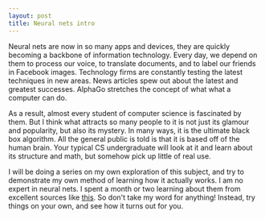 ```yaml
---
layout: post
title: Neural nets intro
---
```


Neural nets are now in so many apps and devices, they are quickly becoming a backbone of information technology. Every day, we depend on them to process our voice, to translate documents, and to label our friends in Facebook images. Technology firms are constantly testing the latest techniques in new areas. News articles spew out about the latest and greatest successes. AlphaGo stretches the concept of what what a computer can do.

As a result, almost every student of computer science is fascinated by them. But I think what attracts so many people to it is not just its glamour and popularity, but also its mystery. In many ways, it is the ultimate black box algorithm. All the general public is told is that it is based off of the human brain. Your typical CS undergraduate will look at it and learn about its structure and math, but somehow pick up little of real use.

I will be doing a series on my own exploration of this subject, and try to demonstrate my own method of learning how it actually works. I am no expert in neural nets. I spent a month or two learning about them from excellent sources like [this](http://neuralnetworksanddeeplearning.com/). So don't take my word for anything! Instead, try things on your own, and see how it turns out for you.

